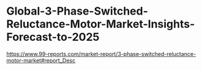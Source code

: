 # Global-3-Phase-Switched-Reluctance-Motor-Market-Insights-Forecast-to-2025
https://www.99-reports.com/market-report/3-phase-switched-reluctance-motor-market#report_Desc
